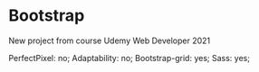 # Bootstrap
New project from course Udemy Web Developer 2021

PerfectPixel: no;
Adaptability: no;
Bootstrap-grid: yes;
Sass: yes;